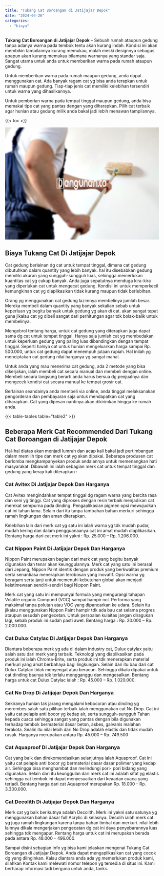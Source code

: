 ```yaml
---
title: "Tukang Cat Boroangan di Jatijajar Depok"
date: "2024-04-26"
categories: 
  - "biaya"
---
```


**Tukang Cat Boroangan di Jatijajar Depok** – Sebuah rumah ataupun gedung tanpa adanya warna pada tembok tentu akan kurang indah. Kondisi ini akan membikin tampilannya kurang memukau, malah meski designnya sebagus apapun akan kurang memukau bilamana warnanya yang standar saja. Sangat utama untuk anda untuk memberikan warna pada rumah ataupun gedung.

Untuk memberikan warna pada rumah maupun gedung, anda dapat menggunakan cat. Ada banyak ragam cat yg bisa anda terapkan untuk rumah maupun gedung. Tiap-tiap jenis cat memiliki kelebihan tersendiri untuk warna yang dihasilkannya.

Untuk pemberian warna pada tempat tinggal maupun gedung, anda bisa memakai tipe cat yang pantas dengan yang diharapkan. Pilih cat terbaik agar hunian atau gedung milik anda bakal jadi lebih menawan tampilannya.

{{< toc >}}

![Tukang Cat Boroangan di Jatijajar Depok](/images/jasa-cat-murah02.png)

## Biaya Tukang Cat Di Jatijajar Depok

Cat gedung berlainan dg cat untuk tempat tinggal, dimana cat gedung dibutuhkan dalam quantity yang lebih banyak. hal itu disebabkan gedung memiliki ukuran yang sungguh-sungguh luas, sehingga memerlukan kuantitas cat yg cukup banyak. Anda juga sepatutnya menduga kira-kira yang diperlukan cat untuk mengecat gedung. Kondisi ini untuk memperkecil kemungkinan cat yg diaplikasikan tidak kurang maupun tidak berlebihan.

Orang yg menggunakan cat gedung lazimnya membelinya jumlah besar. Mereka membeli dalam quantity yang banyak sekalian sebab untuk keperluan yg begitu banyak untuk gedung yg akan di cat. akan sangat tepat guna jikalau cat yg dibeli sangat dari perhitungan agar tdk bolak-balik untuk membelinya.

Mengobrol tentang harga, untuk cat gedung yang diterapkan juga dapat sama dg cat untuk tempat tinggal. Hanya saja jumlah cat yg membedakan untuk keperluan gedung yang paling luas dibandingkan dengan tempat tinggal. Seperti halnya cat untuk hunian mengeluarkan harga sampai Rp. 500.000, untuk cat gedung dapat menempuh jutaan rupiah. Hal inilah yg menciptakan cat gedung nilai harganya yg sangat mahal.

Untuk anda yang mau menerima cat gedung, ada 2 metode yang bisa dikerjakan, ialah membeli cat secara manual dan membeli dengan online. Membeli secara langsung berarti anda harus bersua dg penjualnya dan mengecek kondisi cat secara manual ke tempat grosir cat.

Berlainan seandainya anda membeli via online, anda tinggal melaksanakan pengorderan dan pembayaran saja untuk mendapatkan cat yang diharapkan. Cat yang dipesan nantinya akan dikirimkan hingga ke rumah anda.

{{< table-tables table="table2" >}}

## Beberapa Merk Cat Recommended Dari Tukang Cat Boroangan di Jatijajar Depok

Hal-hal diatas akan menjadi lumrah dan acap kali bakal jadi pertimbangan dalam memilih tipe dan merk cat yg akan dipakai. Beberapa produsen cat berlomba mengkampanyekan produk andalannya untuk memenangkan hati masyarakat. Dibawah ini ialah sebagian merk cat untuk tempat tinggal dan gedung yang kerap kali diterapkan :

### Cat Avitex Di Jatijajar Depok Dan Harganya

Cat Avitex mengindahkan tempat tinggal dg ragam warna yang bercita rasa dan seni yg tinggi. Cat yang diproses dengan resin terbaik menjadikan cat merekat sempurna pada dinding. Pengaplikasian pigmen opsi mewujudkan cat ini tahan lama. Selain dari itu tanpa tambahan bahan merkuri sehingga ramah lingkungan dan aman diterapkan.

Kelebihan lain dari merk cat yg satu ini ialah warna yg tdk mudah pudar, mudah kering dan dalam pengguanaanya cat ini amat mudah diaplikasikan. Rentang harga dari cat merk ini yakni : Rp. 25.000 – Rp. 1.206.000.

### Cat Nippon Paint Di Jatijajar Depok Dan Harganya

Nippon Paint merupakan bagian dari merk cat yang begitu banyak digunakan dan tenar akan keunggulannya. Merk cat yang satu ini berasal dari Jepang, Nippon Paint identik dengan produk yang berkwalitas premium serta senantiasa menerapkan terobosan yang inovatif. Opsi warna yg beragam serta janji untuk memenuhi kebutuhan global akan menjadi keistimewaan sendiri-sendiri bagi Nippon Paint.

Merk cat yang satu ini mempunyai formula yang mengurangi tahapan Volatile organic Compund (VOC) sampai hampir nol. Performa yang maksimal tanpa polutan atau VOC yang dipancarkan ke udara. Selain itu jikalau menggunakan Nippon Paint hampir tdk ada bau cat selama progres ataupun sesudah pengecetan. Untuk persoalan kulaitas jangan diragukan lagi, sebab produk ini sudah pasti awet. Bentang harga : Rp. 20.000 – Rp. 2.000.000.

### Cat Dulux Catylac Di Jatijajar Depok Dan Harganya

Diantara beberapa merk yg ada di dalam industry cat, Dulux catylax yaitu salah satu dari merk yang terbaik. Teknologi yang diaplikasikan pada produk ini ialah Chroma-Brite, serta produk ini tdk menerapkan material merkuri yang amat berbahaya bagi lingkungan. Selain dari itu bau dari cat Dulux Catylac tidak menyengat atau beracun. Sehingga dikala dipakai untuk cat dinding baunya tdk terlalu mengganggu dan mengesalkan. Bentang harga untuk cat Dulux Catylac ialah : Rp. 45.000 – Rp. 1.020.000.

### Cat No Drop Di Jatijajar Depok Dan Harganya

Sekiranya hunian tak jarang mengalami kebocoran atau dinding yg merembes salah satu pilihan terbaik ialah menggunakan cat No Drop. Cat ini yaitu cat pelapis anti bocor yg kedap air, serta sungguh-sungguh Tahan kepada cuaca sehingga sangat yang pantas dengan bila digunakan terhadap tembok bermaterial dasar beton, asbes, galvanis malahan terakota. Sealin itu nilai lebih dari No Drop adalah elastis dan tidak mudah rusak. Harganya merupakan antara Rp. 45.000 – Rp. 749.500

### Cat Aquaproof Di Jatijajar Depok Dan Harganya

Cat yang baik dan direkomendasikan selanjutnya ialah Aquaproof. Cat ini yaitu cat pelapis anti bocor yg bermaterial dasar dasar polimer yang kedap air. Sehingga bisa menghambat dan melindungi pori- pori bidang yang digunakan. Selain dari itu keunggulan dari merk cat ini adalah sifat yg elastis sehingga cat tembok ini dapat menyesuaikan dari keaadan cuaca yang terjadi. Bentang harga dari cat Aquaproof merupakan Rp. 18.000 – Rp. 3.300.000.

### Cat Decolith Di Jatijajar Depok Dan Harganya

Merk cat yg baik berikutnya adalah Decolith. Merk ini yakni satu satunya yg menggunakan bahan dasar full Acrylic di kelasnya. Decolih ialah merk cat yg juga ramah lingkungan karena tanpa bahan timbal dan merkuri. nilai lebih lainnya dikala mengerjakan pengecatan dg cat ini daya penyebarannya luas sehingga tdk mengapur. Rentang harga untuk cat ini merupakan berada pada antara Rp. 48.000 – 496.000.

Sampai disini sebagian info yg bisa kami jelaskan mengenai Tukang Cat Boroangan di Jatijajar Depok. Anda dapat mengaplikasikan cat yang cocok dg yang diinginkan. Kalau diantara anda ada yg memerlukan produk kami, silahkan Kontak kami melewati nomor telepon yg tersedia di situs ini. Kami berharap informasi tadi berguna untuk anda, tanks.
